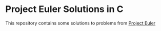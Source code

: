 # Project Euler Solutions in C
This repository contains some solutions to problems from [Project Euler](https://projecteuler.net)

